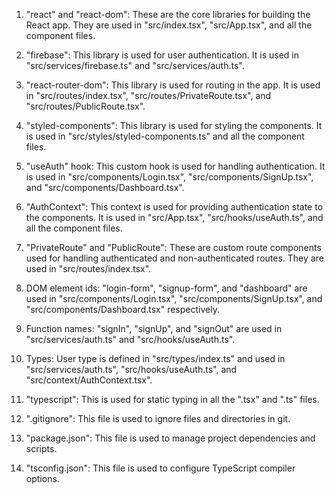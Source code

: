 1. "react" and "react-dom": These are the core libraries for building the React app. They are used in "src/index.tsx", "src/App.tsx", and all the component files.

2. "firebase": This library is used for user authentication. It is used in "src/services/firebase.ts" and "src/services/auth.ts".

3. "react-router-dom": This library is used for routing in the app. It is used in "src/routes/index.tsx", "src/routes/PrivateRoute.tsx", and "src/routes/PublicRoute.tsx".

4. "styled-components": This library is used for styling the components. It is used in "src/styles/styled-components.ts" and all the component files.

5. "useAuth" hook: This custom hook is used for handling authentication. It is used in "src/components/Login.tsx", "src/components/SignUp.tsx", and "src/components/Dashboard.tsx".

6. "AuthContext": This context is used for providing authentication state to the components. It is used in "src/App.tsx", "src/hooks/useAuth.ts", and all the component files.

7. "PrivateRoute" and "PublicRoute": These are custom route components used for handling authenticated and non-authenticated routes. They are used in "src/routes/index.tsx".

8. DOM element ids: "login-form", "signup-form", and "dashboard" are used in "src/components/Login.tsx", "src/components/SignUp.tsx", and "src/components/Dashboard.tsx" respectively.

9. Function names: "signIn", "signUp", and "signOut" are used in "src/services/auth.ts" and "src/hooks/useAuth.ts".

10. Types: User type is defined in "src/types/index.ts" and used in "src/services/auth.ts", "src/hooks/useAuth.ts", and "src/context/AuthContext.tsx".

11. "typescript": This is used for static typing in all the ".tsx" and ".ts" files.

12. ".gitignore": This file is used to ignore files and directories in git.

13. "package.json": This file is used to manage project dependencies and scripts.

14. "tsconfig.json": This file is used to configure TypeScript compiler options.